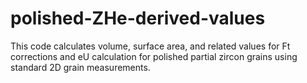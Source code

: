 # polished-ZHe-derived-values
This code calculates volume, surface area, and related values for Ft corrections and eU calculation for polished partial zircon grains using standard 2D grain measurements.
